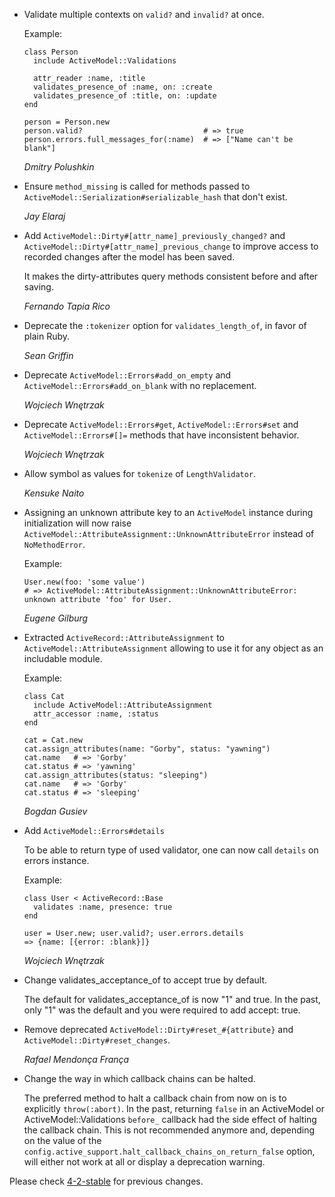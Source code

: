 *   Validate multiple contexts on `valid?` and `invalid?` at once.

    Example:
    
        class Person
          include ActiveModel::Validations
    
          attr_reader :name, :title
          validates_presence_of :name, on: :create
          validates_presence_of :title, on: :update
        end
    
        person = Person.new
        person.valid?                           # => true
        person.errors.full_messages_for(:name)  # => ["Name can't be blank"]

    *Dmitry Polushkin*

*   Ensure `method_missing` is called for methods passed to
    `ActiveModel::Serialization#serializable_hash` that don't exist.

    *Jay Elaraj*

*   Add `ActiveModel::Dirty#[attr_name]_previously_changed?` and
    `ActiveModel::Dirty#[attr_name]_previous_change` to improve access
    to recorded changes after the model has been saved.

    It makes the dirty-attributes query methods consistent before and after
    saving.

    *Fernando Tapia Rico*

*   Deprecate the `:tokenizer` option for `validates_length_of`, in favor of
    plain Ruby.

    *Sean Griffin*

*   Deprecate `ActiveModel::Errors#add_on_empty` and `ActiveModel::Errors#add_on_blank`
    with no replacement.

    *Wojciech Wnętrzak*

*   Deprecate `ActiveModel::Errors#get`, `ActiveModel::Errors#set` and
    `ActiveModel::Errors#[]=` methods that have inconsistent behavior.

    *Wojciech Wnętrzak*

*   Allow symbol as values for `tokenize` of `LengthValidator`.

    *Kensuke Naito*

*   Assigning an unknown attribute key to an `ActiveModel` instance during initialization
    will now raise `ActiveModel::AttributeAssignment::UnknownAttributeError` instead of
    `NoMethodError`.

    Example:

        User.new(foo: 'some value')
        # => ActiveModel::AttributeAssignment::UnknownAttributeError: unknown attribute 'foo' for User.

    *Eugene Gilburg*

*   Extracted `ActiveRecord::AttributeAssignment` to `ActiveModel::AttributeAssignment`
    allowing to use it for any object as an includable module.

    Example:

        class Cat
          include ActiveModel::AttributeAssignment
          attr_accessor :name, :status
        end

        cat = Cat.new
        cat.assign_attributes(name: "Gorby", status: "yawning")
        cat.name   # => 'Gorby'
        cat.status # => 'yawning'
        cat.assign_attributes(status: "sleeping")
        cat.name   # => 'Gorby'
        cat.status # => 'sleeping'

    *Bogdan Gusiev*

*   Add `ActiveModel::Errors#details`

    To be able to return type of used validator, one can now call `details`
    on errors instance.

    Example:

        class User < ActiveRecord::Base
          validates :name, presence: true
        end

        user = User.new; user.valid?; user.errors.details
        => {name: [{error: :blank}]}

    *Wojciech Wnętrzak*

*   Change validates_acceptance_of to accept true by default.

    The default for validates_acceptance_of is now "1" and true.
    In the past, only "1" was the default and you were required to add
    accept: true.

*   Remove deprecated `ActiveModel::Dirty#reset_#{attribute}` and
    `ActiveModel::Dirty#reset_changes`.

    *Rafael Mendonça França*

*   Change the way in which callback chains can be halted.

    The preferred method to halt a callback chain from now on is to explicitly
    `throw(:abort)`.
    In the past, returning `false` in an ActiveModel or ActiveModel::Validations
    `before_` callback had the side effect of halting the callback chain.
    This is not recommended anymore and, depending on the value of the
    `config.active_support.halt_callback_chains_on_return_false` option, will
    either not work at all or display a deprecation warning.


Please check [4-2-stable](https://github.com/rails/rails/blob/4-2-stable/activemodel/CHANGELOG.md) for previous changes.
